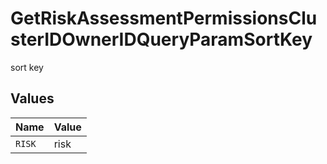 # GetRiskAssessmentPermissionsClusterIDOwnerIDQueryParamSortKey

sort key


## Values

| Name   | Value  |
| ------ | ------ |
| `RISK` | risk   |